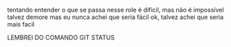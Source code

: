 tentando entender o que se passa nesse role
é dificil, mas não é impossível
talvez demore
mas eu nunca achei que seria fácil
ok, talvez achei que seria mais facil


LEMBREI DO COMANDO GIT STATUS
